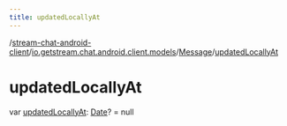```yaml
---
title: updatedLocallyAt
---
```

/[stream-chat-android-client](../../index.md)/[io.getstream.chat.android.client.models](../index.md)/[Message](index.md)/[updatedLocallyAt](updatedLocallyAt.md)  
  
  
  
# updatedLocallyAt  
var [updatedLocallyAt](updatedLocallyAt.md): [Date](https://developer.android.com/reference/kotlin/java/util/Date.html)? = null
